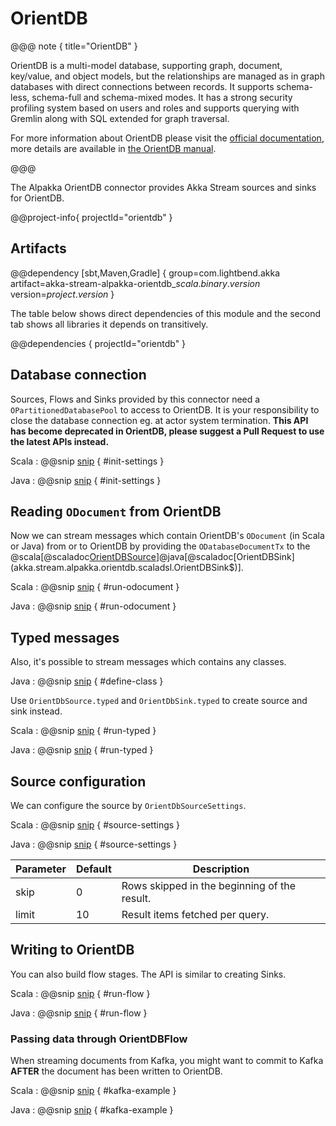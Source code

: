 # OrientDB

@@@ note { title="OrientDB" }

OrientDB is a multi-model database, supporting graph, document, key/value, and object models, but the relationships are managed as in graph databases with direct connections between records. It supports schema-less, schema-full and schema-mixed modes. It has a strong security profiling system based on users and roles and supports querying with Gremlin along with SQL extended for graph traversal.

For more information about OrientDB please visit the [official documentation](http://orientdb.com/orientdb/), more details are available in [the OrientDB manual](http://orientdb.com/docs/3.0.x/).

@@@

The Alpakka OrientDB connector provides Akka Stream sources and sinks for OrientDB.


@@project-info{ projectId="orientdb" }


## Artifacts

@@dependency [sbt,Maven,Gradle] {
  group=com.lightbend.akka
  artifact=akka-stream-alpakka-orientdb_$scala.binary.version$
  version=$project.version$
}

The table below shows direct dependencies of this module and the second tab shows all libraries it depends on transitively.

@@dependencies { projectId="orientdb" }

## Database connection

Sources, Flows and Sinks provided by this connector need a `OPartitionedDatabasePool` to access to OrientDB. It is your responsibility to close the database connection eg. at actor system termination. **This API has become deprecated in OrientDB, please suggest a Pull Request to use the latest APIs instead.**

Scala
: @@snip [snip](/orientdb/src/test/scala/docs/scaladsl/OrientDBSpec.scala) { #init-settings }

Java
: @@snip [snip](/orientdb/src/test/java/docs/javadsl/OrientDBTest.java) { #init-settings }


## Reading `ODocument` from OrientDB

Now we can stream messages which contain OrientDB's `ODocument` (in Scala or Java) from or to OrientDB by providing the `ODatabaseDocumentTx` to the
@scala[@scaladoc[OrientDBSource](akka.stream.alpakka.orientdb.scaladsl.OrientDBSource$)]@java[@scaladoc[OrientDBSink](akka.stream.alpakka.orientdb.scaladsl.OrientDBSink$)].

Scala
: @@snip [snip](/orientdb/src/test/scala/docs/scaladsl/OrientDBSpec.scala) { #run-odocument }

Java
: @@snip [snip](/orientdb/src/test/java/docs/javadsl/OrientDBTest.java) { #run-odocument }


## Typed messages

Also, it's possible to stream messages which contains any classes. 

Java
: @@snip [snip](/orientdb/src/test/java/docs/javadsl/OrientDBTest.java) { #define-class }


Use `OrientDbSource.typed` and `OrientDbSink.typed` to create source and sink instead.

Scala
: @@snip [snip](/orientdb/src/test/scala/docs/scaladsl/OrientDBSpec.scala) { #run-typed }

Java
: @@snip [snip](/orientdb/src/test/java/docs/javadsl/OrientDBTest.java) { #run-typed }


## Source configuration

We can configure the source by `OrientDbSourceSettings`.

Scala
: @@snip [snip](/orientdb/src/test/scala/docs/scaladsl/OrientDBSpec.scala) { #source-settings }

Java
: @@snip [snip](/orientdb/src/test/java/docs/javadsl/OrientDBTest.java) { #source-settings }


| Parameter        | Default | Description |
| ---------------- | ------- | ------------------------------------------- |
| skip             |   0     | Rows skipped in the beginning of the result. |
| limit            |    10   | Result items fetched per query. |



## Writing to OrientDB

You can also build flow stages. The API is similar to creating Sinks.

Scala
: @@snip [snip](/orientdb/src/test/scala/docs/scaladsl/OrientDBSpec.scala) { #run-flow }

Java
: @@snip [snip](/orientdb/src/test/java/docs/javadsl/OrientDBTest.java) { #run-flow }


### Passing data through OrientDBFlow

When streaming documents from Kafka, you might want to commit to Kafka **AFTER** the document has been written to OrientDB.

Scala
: @@snip [snip](/orientdb/src/test/scala/docs/scaladsl/OrientDBSpec.scala) { #kafka-example }

Java
: @@snip [snip](/orientdb/src/test/java/docs/javadsl/OrientDBTest.java) { #kafka-example } 
